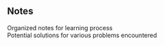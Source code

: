 ## Notes

Organized notes for learning process  
Potential solutions for various problems encountered
